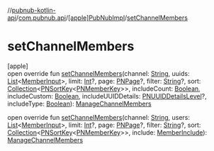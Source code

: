 //[pubnub-kotlin-api](../../../index.md)/[com.pubnub.api](../index.md)/[[apple]PubNubImpl](index.md)/[setChannelMembers](set-channel-members.md)

# setChannelMembers

[apple]\
open override fun [setChannelMembers](set-channel-members.md)(channel: [String](https://kotlinlang.org/api/latest/jvm/stdlib/kotlin-stdlib/kotlin/-string/index.html), uuids: [List](https://kotlinlang.org/api/latest/jvm/stdlib/kotlin-stdlib/kotlin.collections/-list/index.html)&lt;[MemberInput](../../com.pubnub.api.models.consumer.objects.member/-member-input/index.md)&gt;, limit: [Int](https://kotlinlang.org/api/latest/jvm/stdlib/kotlin-stdlib/kotlin/-int/index.html)?, page: [PNPage](../../../../../pubnub-kotlin/pubnub-kotlin-core-api/pubnub-kotlin-core-api/com.pubnub.api.models.consumer.objects/-p-n-page/index.md)?, filter: [String](https://kotlinlang.org/api/latest/jvm/stdlib/kotlin-stdlib/kotlin/-string/index.html)?, sort: [Collection](https://kotlinlang.org/api/latest/jvm/stdlib/kotlin-stdlib/kotlin.collections/-collection/index.html)&lt;[PNSortKey](../../com.pubnub.api.models.consumer.objects/-p-n-sort-key/index.md)&lt;[PNMemberKey](../../com.pubnub.api.models.consumer.objects/-p-n-member-key/index.md)&gt;&gt;, includeCount: [Boolean](https://kotlinlang.org/api/latest/jvm/stdlib/kotlin-stdlib/kotlin/-boolean/index.html), includeCustom: [Boolean](https://kotlinlang.org/api/latest/jvm/stdlib/kotlin-stdlib/kotlin/-boolean/index.html), includeUUIDDetails: [PNUUIDDetailsLevel](../../com.pubnub.api.models.consumer.objects.member/-p-n-u-u-i-d-details-level/index.md)?, includeType: [Boolean](https://kotlinlang.org/api/latest/jvm/stdlib/kotlin-stdlib/kotlin/-boolean/index.html)): [ManageChannelMembers](../../com.pubnub.api.endpoints.objects.member/-manage-channel-members/index.md)

open override fun [setChannelMembers](set-channel-members.md)(channel: [String](https://kotlinlang.org/api/latest/jvm/stdlib/kotlin-stdlib/kotlin/-string/index.html), users: [List](https://kotlinlang.org/api/latest/jvm/stdlib/kotlin-stdlib/kotlin.collections/-list/index.html)&lt;[MemberInput](../../com.pubnub.api.models.consumer.objects.member/-member-input/index.md)&gt;, limit: [Int](https://kotlinlang.org/api/latest/jvm/stdlib/kotlin-stdlib/kotlin/-int/index.html)?, page: [PNPage](../../../../../pubnub-kotlin/pubnub-kotlin-core-api/pubnub-kotlin-core-api/com.pubnub.api.models.consumer.objects/-p-n-page/index.md)?, filter: [String](https://kotlinlang.org/api/latest/jvm/stdlib/kotlin-stdlib/kotlin/-string/index.html)?, sort: [Collection](https://kotlinlang.org/api/latest/jvm/stdlib/kotlin-stdlib/kotlin.collections/-collection/index.html)&lt;[PNSortKey](../../com.pubnub.api.models.consumer.objects/-p-n-sort-key/index.md)&lt;[PNMemberKey](../../com.pubnub.api.models.consumer.objects/-p-n-member-key/index.md)&gt;&gt;, include: [MemberInclude](../../../../../pubnub-kotlin/pubnub-kotlin-core-api/pubnub-kotlin-core-api/com.pubnub.api.models.consumer.objects.member/-member-include/index.md)): [ManageChannelMembers](../../com.pubnub.api.endpoints.objects.member/-manage-channel-members/index.md)
